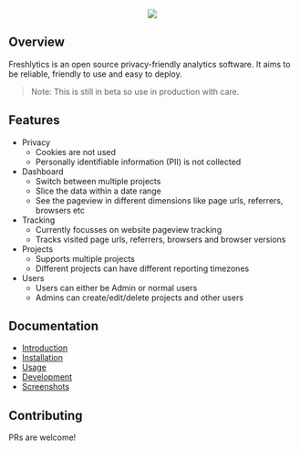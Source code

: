 <p align="center"><img src="https://raw.githubusercontent.com/sheshbabu/freshlytics/master/docs/title.png" /></p>

## Overview

Freshlytics is an open source privacy-friendly analytics software. It aims to be reliable, friendly to use and easy to deploy.

> Note: This is still in beta so use in production with care.

## Features

- Privacy
  - Cookies are not used
  - Personally identifiable information (PII) is not collected
- Dashboard
  - Switch between multiple projects
  - Slice the data within a date range
  - See the pageview in different dimensions like page urls, referrers, browsers etc
- Tracking
  - Currently focusses on website pageview tracking
  - Tracks visited page urls, referrers, browsers and browser versions
- Projects
  - Supports multiple projects
  - Different projects can have different reporting timezones
- Users
  - Users can either be Admin or normal users
  - Admins can create/edit/delete projects and other users

## Documentation

- [Introduction](./docs/README.md)
- [Installation](./docs/installation.md)
- [Usage](./docs/usage.md)
- [Development](./docs/development.md)
- [Screenshots](./docs/screenshots.md)

## Contributing

PRs are welcome!

